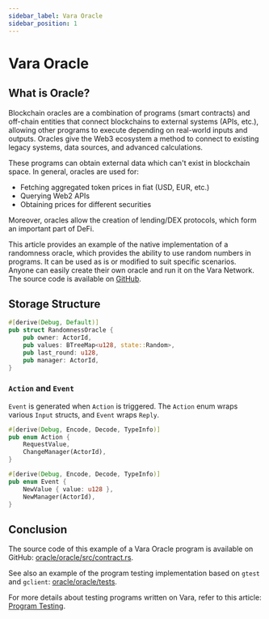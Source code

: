 ```yaml
---
sidebar_label: Vara Oracle
sidebar_position: 1
---
```


# Vara Oracle

## What is Oracle?

Blockchain oracles are a combination of programs (smart contracts) and off-chain entities that connect blockchains to external systems (APIs, etc.), allowing other programs to execute depending on real-world inputs and outputs. Oracles give the Web3 ecosystem a method to connect to existing legacy systems, data sources, and advanced calculations.

These programs can obtain external data which can't exist in blockchain space. In general, oracles are used for:
- Fetching aggregated token prices in fiat (USD, EUR, etc.)
- Querying Web2 APIs
- Obtaining prices for different securities

Moreover, oracles allow the creation of lending/DEX protocols, which form an important part of DeFi.

This article provides an example of the native implementation of a randomness oracle, which provides the ability to use random numbers in programs. It can be used as is or modified to suit specific scenarios. Anyone can easily create their own oracle and run it on the Vara Network. The source code is available on [GitHub](https://github.com/gear-foundation/dapps-oracle).

## Storage Structure

```rust
#[derive(Debug, Default)]
pub struct RandomnessOracle {
    pub owner: ActorId,
    pub values: BTreeMap<u128, state::Random>,
    pub last_round: u128,
    pub manager: ActorId,
}
```

### `Action` and `Event`

`Event` is generated when `Action` is triggered. The `Action` enum wraps various `Input` structs, and `Event` wraps `Reply`.

```rust
#[derive(Debug, Encode, Decode, TypeInfo)]
pub enum Action {
    RequestValue,
    ChangeManager(ActorId),
}
```

```rust
#[derive(Debug, Encode, Decode, TypeInfo)]
pub enum Event {
    NewValue { value: u128 },
    NewManager(ActorId),
}
```

## Conclusion

The source code of this example of a Vara Oracle program is available on GitHub: [oracle/oracle/src/contract.rs](https://github.com/gear-foundation/dapps-oracle/blob/wip/oracle/src/contract.rs).

See also an example of the program testing implementation based on `gtest` and `gclient`: [oracle/oracle/tests](https://github.com/gear-foundation/dapps-oracle/tree/wip/oracle/tests).

For more details about testing programs written on Vara, refer to this article: [Program Testing](/docs/build/testing).